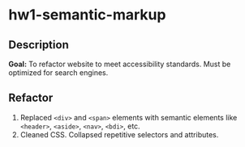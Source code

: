 # hw1-semantic-markup

## Description

**Goal:** To refactor website to meet accessibility standards. Must be optimized for search engines.

## Refactor

1. Replaced `<div>` and `<span>` elements with semantic elements like `<header>`, `<aside>`, `<nav>`, `<bdi>`, etc.
1. Cleaned CSS. Collapsed repetitive selectors and attributes.